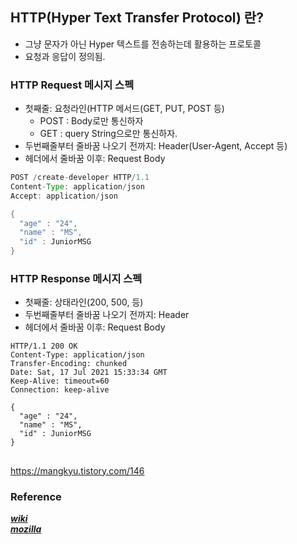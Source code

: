 
## HTTP(Hyper Text Transfer Protocol) 란?
* 그냥 문자가 아닌 Hyper 텍스트를 전송하는데 활용하는 프로토콜
* 요청과 응답이 정의됨.

### HTTP Request 메시지 스펙

- 첫째줄: 요청라인(HTTP 메서드(GET, PUT, POST 등)
  - POST : Body로만 통신하자
  - GET : query String으로만 통신하자. 
- 두번째줄부터 줄바꿈 나오기 전까지: Header(User-Agent, Accept 등)
- 헤더에서 줄바꿈 이후: Request Body

```java
POST /create-developer HTTP/1.1
Content-Type: application/json
Accept: application/json

{
  "age" : "24",
  "name" : "MS",
  "id" : JuniorMSG      
}
```

### HTTP Response 메시지 스펙
- 첫째줄: 상태라인(200, 500, 등)
- 두번째줄부터 줄바꿈 나오기 전까지: Header
- 헤더에서 줄바꿈 이후: Request Body

```
HTTP/1.1 200 OK
Content-Type: application/json
Transfer-Encoding: chunked
Date: Sat, 17 Jul 2021 15:33:34 GMT
Keep-Alive: timeout=60
Connection: keep-alive

{
  "age" : "24",
  "name" : "MS",
  "id" : JuniorMSG      
}
```

##
https://mangkyu.tistory.com/146

### Reference
***[wiki](https://en.wikipedia.org/wiki/Hypertext_Transfer_Protocol)***    
***[mozilla](https://developer.mozilla.org/ko/docs/Web/HTTP/Messages)***  



